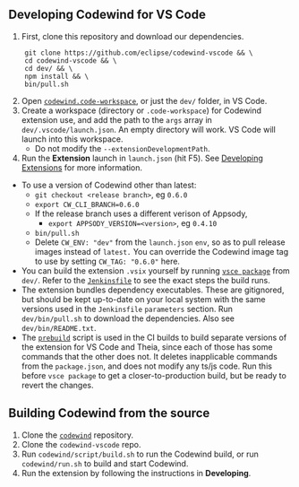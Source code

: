 ## Developing Codewind for VS Code
1. First, clone this repository and download our dependencies.
```
    git clone https://github.com/eclipse/codewind-vscode && \
    cd codewind-vscode && \
    cd dev/ && \
    npm install && \
    bin/pull.sh
```
2. Open [`codewind.code-workspace`](https://github.com/eclipse/codewind-vscode/blob/master/codewind.code-workspace), or just the `dev/` folder, in VS Code.
3. Create a workspace (directory or `.code-workspace`) for Codewind extension use, and add the path to the `args` array in `dev/.vscode/launch.json`. An empty directory will work. VS Code will launch into this workspace.
    - Do not modify the `--extensionDevelopmentPath`.
4. Run the **Extension** launch in `launch.json` (hit F5). See [Developing Extensions](https://code.visualstudio.com/docs/extensions/developing-extensions) for more information.
- To use a version of Codewind other than latest:
    - `git checkout <release branch>`, eg `0.6.0`
    - `export CW_CLI_BRANCH=0.6.0`
    - If the release branch uses a different verison of Appsody,
        - `export APPSODY_VERSION=<version>`, eg `0.4.10`
    - `bin/pull.sh`
    - Delete `CW_ENV: "dev"` from the `launch.json` `env`, so as to pull release images instead of `latest.` You can override the Codewind image tag to use by setting `CW_TAG: "0.6.0"` here.
- You can build the extension `.vsix` yourself by running [`vsce package`](https://code.visualstudio.com/api/working-with-extensions/publishing-extension#packaging-extensions) from `dev/`. Refer to the [`Jenkinsfile`](https://github.com/eclipse/codewind-vscode/blob/master/Jenkinsfile) to see the exact steps the build runs.
- The extension bundles dependency executables. These are gitignored, but should be kept up-to-date on your local system with the same versions used in the `Jenkinsfile` `parameters` section. Run `dev/bin/pull.sh` to download the dependencies. Also see `dev/bin/README.txt`.
- The [`prebuild`](https://github.com/eclipse/codewind-vscode/blob/master/dev/prebuild.js) script is used in the CI builds to build separate versions of the extension for VS Code and Theia, since each of those has some commands that the other does not. It deletes inapplicable commands from the `package.json`, and does not modify any ts/js code. Run this before `vsce package` to get a closer-to-production build, but be ready to revert the changes.

## Building Codewind from the source
1. Clone the [`codewind`](https://github.com/eclipse/codewind) repository.
2. Clone the `codewind-vscode` repo.
3. Run `codewind/script/build.sh` to run the Codewind build, or run `codewind/run.sh` to build and start Codewind.
4. Run the extension by following the instructions in **Developing**.

